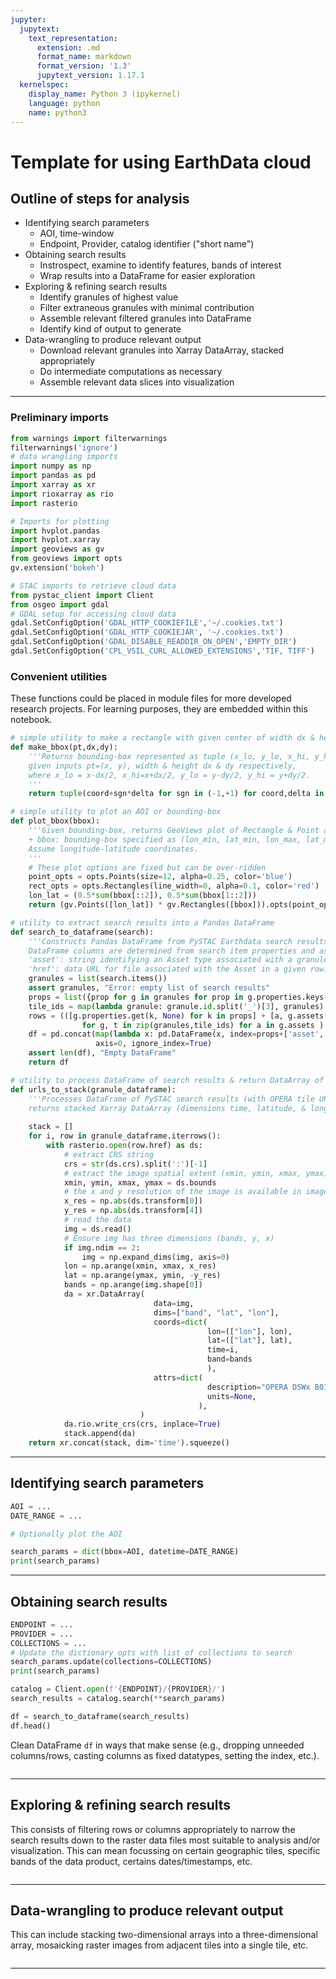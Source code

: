 ```yaml
---
jupyter:
  jupytext:
    text_representation:
      extension: .md
      format_name: markdown
      format_version: '1.3'
      jupytext_version: 1.17.1
  kernelspec:
    display_name: Python 3 (ipykernel)
    language: python
    name: python3
---
```


# Template for using EarthData cloud

## Outline of steps for analysis

<!-- #region jupyter={"source_hidden": true} -->
+ Identifying search parameters
    + AOI, time-window
    + Endpoint, Provider, catalog identifier ("short name")
+ Obtaining search results
    + Instrospect, examine to identify features, bands of interest
    + Wrap results into a DataFrame for easier exploration
+ Exploring & refining search results
    + Identify granules of highest value
    + Filter extraneous granules with minimal contribution
    + Assemble relevant filtered granules into DataFrame
    + Identify kind of output to generate
+ Data-wrangling to produce relevant output
    + Download relevant granules into Xarray DataArray, stacked appropriately
    + Do intermediate computations as necessary
    + Assemble relevant data slices into visualization
<!-- #endregion -->

<!-- #region jupyter={"source_hidden": false} -->
---
<!-- #endregion -->

### Preliminary imports

```python jupyter={"source_hidden": true}
from warnings import filterwarnings
filterwarnings('ignore')
# data wrangling imports
import numpy as np
import pandas as pd
import xarray as xr
import rioxarray as rio
import rasterio
```

```python jupyter={"source_hidden": true}
# Imports for plotting
import hvplot.pandas
import hvplot.xarray
import geoviews as gv
from geoviews import opts
gv.extension('bokeh')
```

```python jupyter={"source_hidden": true}
# STAC imports to retrieve cloud data
from pystac_client import Client
from osgeo import gdal
# GDAL setup for accessing cloud data
gdal.SetConfigOption('GDAL_HTTP_COOKIEFILE','~/.cookies.txt')
gdal.SetConfigOption('GDAL_HTTP_COOKIEJAR', '~/.cookies.txt')
gdal.SetConfigOption('GDAL_DISABLE_READDIR_ON_OPEN','EMPTY_DIR')
gdal.SetConfigOption('CPL_VSIL_CURL_ALLOWED_EXTENSIONS','TIF, TIFF')
```

### Convenient utilities

<!-- #region jupyter={"source_hidden": true} -->
These functions could be placed in module files for more developed research projects. For learning purposes, they are embedded within this notebook.
<!-- #endregion -->

```python jupyter={"source_hidden": true}
# simple utility to make a rectangle with given center of width dx & height dy
def make_bbox(pt,dx,dy):
    '''Returns bounding-box represented as tuple (x_lo, y_lo, x_hi, y_hi)
    given inputs pt=(x, y), width & height dx & dy respectively,
    where x_lo = x-dx/2, x_hi=x+dx/2, y_lo = y-dy/2, y_hi = y+dy/2.
    '''
    return tuple(coord+sgn*delta for sgn in (-1,+1) for coord,delta in zip(pt, (dx/2,dy/2)))
```

```python jupyter={"source_hidden": true}
# simple utility to plot an AOI or bounding-box
def plot_bbox(bbox):
    '''Given bounding-box, returns GeoViews plot of Rectangle & Point at center
    + bbox: bounding-box specified as (lon_min, lat_min, lon_max, lat_max)
    Assume longitude-latitude coordinates.
    '''
    # These plot options are fixed but can be over-ridden
    point_opts = opts.Points(size=12, alpha=0.25, color='blue')
    rect_opts = opts.Rectangles(line_width=0, alpha=0.1, color='red')
    lon_lat = (0.5*sum(bbox[::2]), 0.5*sum(bbox[1::2]))
    return (gv.Points([lon_lat]) * gv.Rectangles([bbox])).opts(point_opts, rect_opts)
```

```python jupyter={"source_hidden": true}
# utility to extract search results into a Pandas DataFrame
def search_to_dataframe(search):
    '''Constructs Pandas DataFrame from PySTAC Earthdata search results.
    DataFrame columns are determined from search item properties and assets.
    'asset': string identifying an Asset type associated with a granule
    'href': data URL for file associated with the Asset in a given row.'''
    granules = list(search.items())
    assert granules, "Error: empty list of search results"
    props = list({prop for g in granules for prop in g.properties.keys()})
    tile_ids = map(lambda granule: granule.id.split('_')[3], granules)
    rows = (([g.properties.get(k, None) for k in props] + [a, g.assets[a].href, t])
                for g, t in zip(granules,tile_ids) for a in g.assets )
    df = pd.concat(map(lambda x: pd.DataFrame(x, index=props+['asset','href', 'tile_id']).T, rows),
                   axis=0, ignore_index=True)
    assert len(df), "Empty DataFrame"
    return df
```

```python jupyter={"source_hidden": true}
# utility to process DataFrame of search results & return DataArray of stacked raster images
def urls_to_stack(granule_dataframe):
    '''Processes DataFrame of PySTAC search results (with OPERA tile URLs) &
    returns stacked Xarray DataArray (dimensions time, latitude, & longitude)'''
    
    stack = []
    for i, row in granule_dataframe.iterrows():
        with rasterio.open(row.href) as ds:
            # extract CRS string
            crs = str(ds.crs).split(':')[-1]
            # extract the image spatial extent (xmin, ymin, xmax, ymax)
            xmin, ymin, xmax, ymax = ds.bounds
            # the x and y resolution of the image is available in image metadata
            x_res = np.abs(ds.transform[0])
            y_res = np.abs(ds.transform[4])
            # read the data 
            img = ds.read()
            # Ensure img has three dimensions (bands, y, x)
            if img.ndim == 2:
                img = np.expand_dims(img, axis=0) 
            lon = np.arange(xmin, xmax, x_res)
            lat = np.arange(ymax, ymin, -y_res)
            bands = np.arange(img.shape[0])
            da = xr.DataArray(
                                data=img,
                                dims=["band", "lat", "lon"],
                                coords=dict(
                                            lon=(["lon"], lon),
                                            lat=(["lat"], lat),
                                            time=i,
                                            band=bands
                                            ),
                                attrs=dict(
                                            description="OPERA DSWx B01",
                                            units=None,
                                          ),
                             )
            da.rio.write_crs(crs, inplace=True)   
            stack.append(da)
    return xr.concat(stack, dim='time').squeeze()
```

<!-- #region jupyter={"source_hidden": false} -->
---
<!-- #endregion -->

## Identifying search parameters

```python jupyter={"source_hidden": true}
AOI = ...
DATE_RANGE = ...
```

```python jupyter={"source_hidden": true}
# Optionally plot the AOI
```

```python jupyter={"source_hidden": true}
search_params = dict(bbox=AOI, datetime=DATE_RANGE)
print(search_params)
```

<!-- #region jupyter={"source_hidden": false} -->
---
<!-- #endregion -->

## Obtaining search results

```python jupyter={"source_hidden": true}
ENDPOINT = ...
PROVIDER = ...
COLLECTIONS = ...
# Update the dictionary opts with list of collections to search
search_params.update(collections=COLLECTIONS)
print(search_params)
```

```python jupyter={"source_hidden": true}
catalog = Client.open(f'{ENDPOINT}/{PROVIDER}/')
search_results = catalog.search(**search_params)
```

```python jupyter={"source_hidden": true}
df = search_to_dataframe(search_results)
df.head()
```

<!-- #region jupyter={"source_hidden": true} -->
Clean DataFrame `df` in ways that make sense (e.g., dropping unneeded columns/rows, casting columns as fixed datatypes, setting the index, etc.).
<!-- #endregion -->

```python jupyter={"source_hidden": true}

```

<!-- #region jupyter={"source_hidden": false} -->
---
<!-- #endregion -->

## Exploring & refining search results

<!-- #region jupyter={"source_hidden": true} -->
This consists of filtering rows or columns appropriately to narrow the search results down to the raster data files most suitable to analysis and/or visualization. This can mean focussing on certain geographic tiles, specific bands of the data product, certains dates/timestamps, etc.
<!-- #endregion -->

```python jupyter={"source_hidden": true}

```

<!-- #region jupyter={"source_hidden": false} -->
---
<!-- #endregion -->

## Data-wrangling to produce relevant output

<!-- #region jupyter={"source_hidden": true} -->
This can include stacking two-dimensional arrays into a three-dimensional array, mosaicking raster images from adjacent tiles into a single tile, etc.
<!-- #endregion -->

```python jupyter={"source_hidden": true}

```

<!-- #region jupyter={"source_hidden": false} -->
---
<!-- #endregion -->
